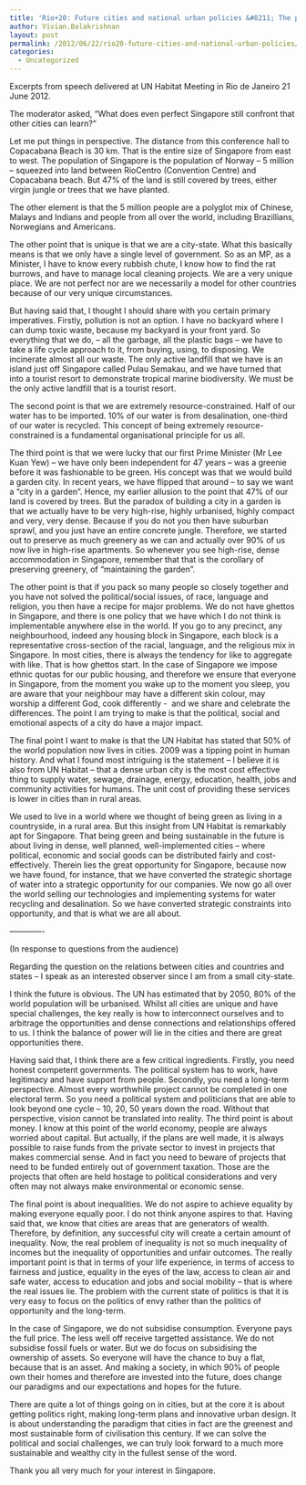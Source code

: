```yaml
---
title: 'Rio+20: Future cities and national urban policies &#8211; The paradox of building a city in a garden is that we actually have to be very high-rise, highly urbanised, highly compact and very dense'
author: Vivian.Balakrishnan
layout: post
permalink: /2012/06/22/rio20-future-cities-and-national-urban-policies/
categories:
  - Uncategorized
---
```

<p>Excerpts from speech delivered at UN Habitat Meeting in Rio de Janeiro 21 June 2012.<img src="http://vivian.balakrishnan.sg/wp-content/uploads/2012/06/229829_10150855414096207_172452514_n.jpg" alt="" title="229829_10150855414096207_172452514_n" /></p>

<p>The moderator asked, &#8220;What does even perfect Singapore still confront that other cities can learn?&#8221;</p>

<p>Let me put things in perspective. The distance from this conference hall to Copacabana Beach is 30 km. That is the entire size of Singapore from east to west. The population of Singapore is the population of Norway – 5 million – squeezed into land between RioCentro (Convention Centre) and Copacabana beach. But 47% of the land is still covered by trees, either virgin jungle or trees that we have planted.</p>

<p>The other element is that the 5 million people are a polyglot mix of Chinese, Malays and Indians and people from all over the world, including Brazillians, Norwegians and Americans.</p>

<p>The other point that is unique is that we are a city-state. What this basically means is that we only have a single level of government. So as an MP, as a Minister, I have to know every rubbish chute, I know how to find the rat burrows, and have to manage local cleaning projects. We are a very unique place. We are not perfect nor are we necessarily a model for other countries because of our very unique circumstances.</p>

<p>But having said that, I thought I should share with you certain primary imperatives. Firstly, pollution is not an option. I have no backyard where I can dump toxic waste, because my backyard is your front yard. So everything that we do, – all the garbage, all the plastic bags – we have to take a life cycle approach to it, from buying, using, to disposing. We incinerate almost all our waste. The only active landfill that we have is an island just off Singapore called Pulau Semakau, and we have turned that into a tourist resort to demonstrate tropical marine biodiversity. We must be the only active landfill that is a tourist resort.</p>

<p>The second point is that we are extremely resource-constrained. Half of our water has to be imported. 10% of our water is from desalination, one-third of our water is recycled. This concept of being extremely resource-constrained is a fundamental organisational principle for us all.</p>

<p>The third point is that we were lucky that our first Prime Minister (Mr Lee Kuan Yew) – we have only been independent for 47 years – was a greenie before it was fashionable to be green. His concept was that we would build a garden city. In recent years, we have flipped that around – to say we want a &#8220;city in a garden&#8221;. Hence, my earlier allusion to the point that 47% of our land is covered by trees. But the paradox of building a city in a garden is that we actually have to be very high-rise, highly urbanised, highly compact and very, very dense. Because if you do not you then have suburban sprawl, and you just have an entire concrete jungle. Therefore, we started out to preserve as much greenery as we can and actually over 90% of us now live in high-rise apartments. So whenever you see high-rise, dense accommodation in Singapore, remember that that is the corollary of preserving greenery, of &#8220;maintaining the garden&#8221;.</p>

<p>The other point is that if you pack so many people so closely together and you have not solved the political/social issues, of race, language and religion, you then have a recipe for major problems. We do not have ghettos in Singapore, and there is one policy that we have which I do not think is implementable anywhere else in the world. If you go to any precinct, any neighbourhood, indeed any housing block in Singapore, each block is a representative cross-section of the racial, language, and the religious mix in Singapore. In most cities, there is always the tendency for like to aggregate with like. That is how ghettos start. In the case of Singapore we impose ethnic quotas for our public housing, and therefore we ensure that everyone in Singapore, from the moment you wake up to the moment you sleep, you are aware that your neighbour may have a different skin colour, may worship a different God, cook differently -  and we share and celebrate the differences. The point I am trying to make is that the political, social and emotional aspects of a city do have a major impact.</p>

<p>The final point I want to make is that the UN Habitat has stated that 50% of the world population now lives in cities. 2009 was a tipping point in human history. And what I found most intriguing is the statement – I believe it is also from UN Habitat – that a dense urban city is the most cost effective thing to supply water, sewage, drainage, energy, education, health, jobs and community activities for humans. The unit cost of providing these services is lower in cities than in rural areas.</p>

<p>We used to live in a world where we thought of being green as living in a countryside, in a rural area. But this insight from UN Habitat is remarkably apt for Singapore. That being green and being sustainable in the future is about living in dense, well planned, well-implemented cities – where political, economic and social goods can be distributed fairly and cost-effectively. Therein lies the great opportunity for Singapore, because now we have found, for instance, that we have converted the strategic shortage of water into a strategic opportunity for our companies. We now go all over the world selling our technologies and implementing systems for water recycling and desalination. So we have converted strategic constraints into opportunity, and that is what we are all about.</p>

<p>————-</p>

<p>(In response to questions from the audience)</p>

<p>Regarding the question on the relations between cities and countries and states – I speak as an interested observer since I am from a small city-state.</p>

<p>I think the future is obvious. The UN has estimated that by 2050, 80% of the world population will be urbanised. Whilst all cities are unique and have special challenges, the key really is how to interconnect ourselves and to arbitrage the opportunities and dense connections and relationships offered to us. I think the balance of power will lie in the cities and there are great opportunities there.</p>

<p>Having said that, I think there are a few critical ingredients. Firstly, you need honest competent governments. The political system has to work, have legitimacy and have support from people. Secondly, you need a long-term perspective. Almost every worthwhile project cannot be completed in one electoral term. So you need a political system and politicians that are able to look beyond one cycle – 10, 20, 50 years down the road. Without that perspective, vision cannot be translated into reality. The third point is about money. I know at this point of the world economy, people are always worried about capital. But actually, if the plans are well made, it is always possible to raise funds from the private sector to invest in projects that makes commercial sense. And in fact you need to beware of projects that need to be funded entirely out of government taxation. Those are the projects that often are held hostage to political considerations and very often may not always make environmental or economic sense.</p>

<p>The final point is about inequalities. We do not aspire to achieve equality by making everyone equally poor. I do not think anyone aspires to that. Having said that, we know that cities are areas that are generators of wealth. Therefore, by definition, any successful city will create a certain amount of inequality. Now, the real problem of inequality is not so much inequality of incomes but the inequality of opportunities and unfair outcomes. The really important point is that in terms of your life experience, in terms of access to fairness and justice, equality in the eyes of the law, access to clean air and safe water, access to education and jobs and social mobility – that is where the real issues lie. The problem with the current state of politics is that it is very easy to focus on the politics of envy rather than the politics of opportunity and the long-term.</p>

<p>In the case of Singapore, we do not subsidise consumption. Everyone pays the full price. The less well off receive targetted assistance. We do not subsidise fossil fuels or water. But we do focus on subsidising the ownership of assets. So everyone will have the chance to buy a flat, because that is an asset. And making a society, in which 90% of people own their homes and therefore are invested into the future, does change our paradigms and our expectations and hopes for the future.</p>

<p>There are quite a lot of things going on in cities, but at the core it is about getting politics right, making long-term plans and innovative urban design. It is about understanding the paradigm that cities in fact are the greenest and most sustainable form of civilisation this century. If we can solve the political and social challenges, we can truly look forward to a much more sustainable and wealthy city in the fullest sense of the word.</p>

<p>Thank you all very much for your interest in Singapore.</p>
